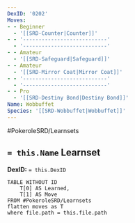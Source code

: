 ```yaml
---
DexID: '0202'
Moves:
- - Beginner
  - '[[SRD-Counter|Counter]]'
- - '---------------------------'
  - '---------------------------'
- - Amateur
  - '[[SRD-Safeguard|Safeguard]]'
- - Amateur
  - '[[SRD-Mirror Coat|Mirror Coat]]'
- - '---------------------------'
  - '---------------------------'
- - Pro
  - '[[SRD-Destiny Bond|Destiny Bond]]'
Name: Wobbuffet
Species: '[[SRD-Wobbuffet|Wobbuffet]]'
---
```


#PokeroleSRD/Learnsets

## `= this.Name` Learnset

**DexID:** `= this.DexID`

```dataview
TABLE WITHOUT ID
    T[0] AS Learned,
    T[1] AS Move
FROM #PokeroleSRD/Learnsets
flatten moves as T
where file.path = this.file.path
```
